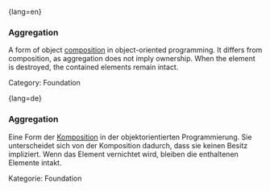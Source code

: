 {lang=en}
### Aggregation

A form of object [composition](#term-composition) in object-oriented programming.
It differs from composition, as aggregation does not imply ownership.
When the element is destroyed, the contained elements
remain intact.

Category: Foundation


{lang=de}
### Aggregation

Eine Form der [Komposition](#term-composition) in der objektorientierten
Programmierung. Sie unterscheidet sich von der Komposition dadurch,
dass sie keinen Besitz impliziert. Wenn das Element vernichtet wird,
bleiben die enthaltenen Elemente intakt.

Kategorie: Foundation
